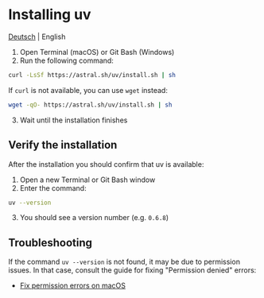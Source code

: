 # Installing uv
[Deutsch](../de/uv-installation.md) | English

1. Open Terminal (macOS) or Git Bash (Windows)
2. Run the following command:

```bash
curl -LsSf https://astral.sh/uv/install.sh | sh
```

If `curl` is not available, you can use `wget` instead:

```bash
wget -qO- https://astral.sh/uv/install.sh | sh
```

3. Wait until the installation finishes

## Verify the installation

After the installation you should confirm that uv is available:

1. Open a new Terminal or Git Bash window
2. Enter the command:

```bash
uv --version
```

3. You should see a version number (e.g. `0.6.8`)

## Troubleshooting

If the command `uv --version` is not found, it may be due to permission issues. In that case, consult the guide for fixing "Permission denied" errors:

- [Fix permission errors on macOS](permission-mac.md)
